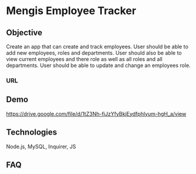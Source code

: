 # Mengis Employee Tracker


## Objective

Create an app that can create and track employees. User should be able to add new employees, roles and departments.  User should also be able to view current employees and there role as well as all roles and all departments.  User should be able to update and change an employees role.



### URL



## Demo
https://drive.google.com/file/d/1tZ3Nh-fiJzYfyBkjEydfphlyum-hgH_a/view


## Technologies

Node.js, MySQL, Inquirer, JS

## FAQ


